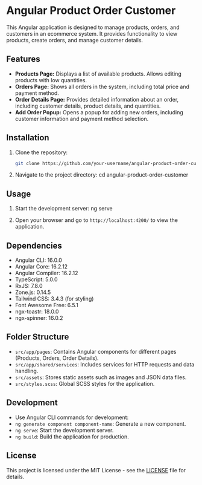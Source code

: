 # Angular Product Order Customer

This Angular application is designed to manage products, orders, and customers in an ecommerce system. It provides functionality to view products, create orders, and manage customer details.

## Features

- **Products Page:** Displays a list of available products. Allows editing products with low quantities.
- **Orders Page:** Shows all orders in the system, including total price and payment method.
- **Order Details Page:** Provides detailed information about an order, including customer details, product details, and quantities.
- **Add Order Popup:** Opens a popup for adding new orders, including customer information and payment method selection.

## Installation

1. Clone the repository:
   ```bash
   git clone https://github.com/your-username/angular-product-order-customer.git

2. Navigate to the project directory:
   cd angular-product-order-customer

## Usage

1. Start the development server:
  ng serve

2. Open your browser and go to `http://localhost:4200/` to view the application.

## Dependencies

- Angular CLI: 16.0.0
- Angular Core: 16.2.12
- Angular Compiler: 16.2.12
- TypeScript: 5.0.0
- RxJS: 7.8.0
- Zone.js: 0.14.5
- Tailwind CSS: 3.4.3 (for styling)
- Font Awesome Free: 6.5.1
- ngx-toastr: 18.0.0
- ngx-spinner: 16.0.2

## Folder Structure

- `src/app/pages`: Contains Angular components for different pages (Products, Orders, Order Details).
- `src/app/shared/services`: Includes services for HTTP requests and data handling.
- `src/assets`: Stores static assets such as images and JSON data files.
- `src/styles.scss`: Global SCSS styles for the application.

## Development

- Use Angular CLI commands for development:
- `ng generate component component-name`: Generate a new component.
- `ng serve`: Start the development server.
- `ng build`: Build the application for production.

## License

This project is licensed under the MIT License - see the [LICENSE](LICENSE) file for details.
